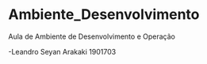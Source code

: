 # Ambiente_Desenvolvimento
Aula de Ambiente de Desenvolvimento e Operação

-Leandro Seyan Arakaki 1901703
